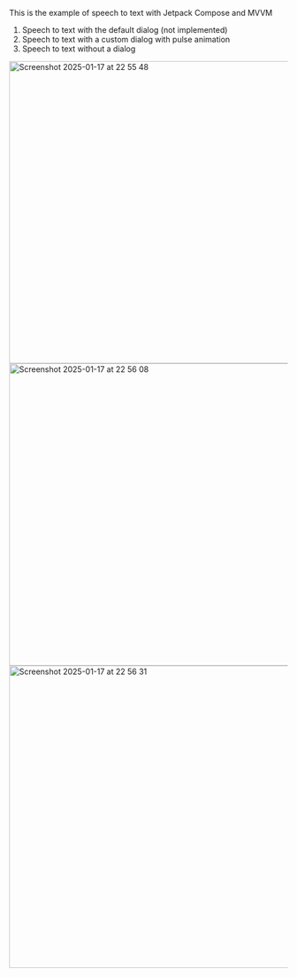 This is the example of speech to text with Jetpack Compose and MVVM

1. Speech to text with the default dialog (not implemented)
2. Speech to text with a custom dialog with pulse animation
3. Speech to text without a dialog

<img width="546" alt="Screenshot 2025-01-17 at 22 55 48" src="https://github.com/user-attachments/assets/656d499d-a603-4019-9ce9-eb35cdfb39c2" />
<img width="546" alt="Screenshot 2025-01-17 at 22 56 08" src="https://github.com/user-attachments/assets/e2c1f478-07e6-4628-b02a-7330fd926453" />
<img width="546" alt="Screenshot 2025-01-17 at 22 56 31" src="https://github.com/user-attachments/assets/0a66580b-747c-43a8-9ff9-4bec5db49d26" />
